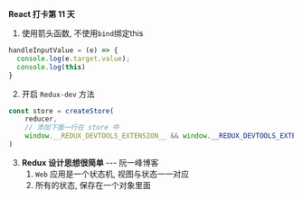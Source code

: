 **React 打卡第 11 天**

1. 使用箭头函数, 不使用`bind`绑定this

```jsx
handleInputValue = (e) => {
  console.log(e.target.value);
  console.log(this)
}
```

2. 开启 `Redux-dev` 方法

```js
const store = createStore(
    reducer,
  	// 添加下面一行在 store 中
    window.__REDUX_DEVTOOLS_EXTENSION__ && window.__REDUX_DEVTOOLS_EXTENSION__()
)
```

3. **Redux 设计思想很简单**    --- 阮一峰博客
   1. `Web` 应用是一个状态机, 视图与状态一一对应
   2. 所有的状态, 保存在一个对象里面
